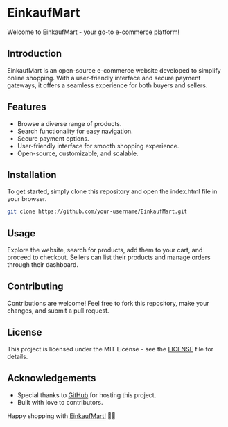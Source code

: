 # EinkaufMart

Welcome to EinkaufMart - your go-to e-commerce platform!

## Introduction

EinkaufMart is an open-source e-commerce website developed to simplify online shopping. With a user-friendly interface and secure payment gateways, it offers a seamless experience for both buyers and sellers.

## Features

- Browse a diverse range of products.
- Search functionality for easy navigation.
- Secure payment options.
- User-friendly interface for smooth shopping experience.
- Open-source, customizable, and scalable.

## Installation

To get started, simply clone this repository and open the index.html file in your browser.

```bash
git clone https://github.com/your-username/EinkaufMart.git
```

## Usage

Explore the website, search for products, add them to your cart, and proceed to checkout. Sellers can list their products and manage orders through their dashboard.

## Contributing

Contributions are welcome! Feel free to fork this repository, make your changes, and submit a pull request.

## License

This project is licensed under the MIT License - see the [LICENSE](LICENSE) file for details.

## Acknowledgements

- Special thanks to [GitHub](https://parthasarathy27.github.io/Ecommerce-Website/) for hosting this project.
- Built with love to contributors.

Happy shopping with [EinkaufMart!](https://parthasarathy27.github.io/Ecommerce-Website/) 🛒🎉
